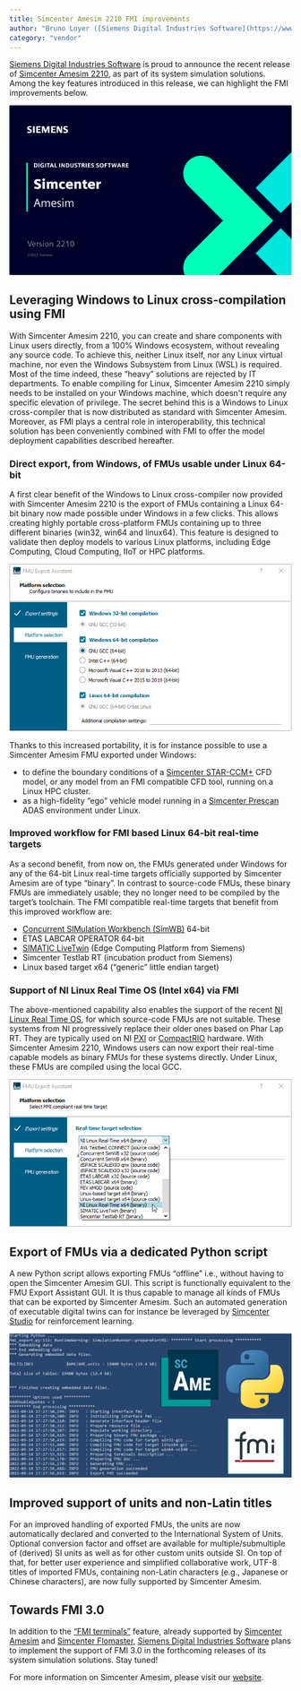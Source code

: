 ```yaml
---
title: Simcenter Amesim 2210 FMI improvements
author: "Bruno Loyer ([Siemens Digital Industries Software](https://www.sw.siemens.com/ ))"
category: "vendor"
---
```


[Siemens Digital Industries Software](https://www.sw.siemens.com/ ) is proud to announce the recent release of [Simcenter Amesim 2210](https://blogs.sw.siemens.com/simcenter/whats-new-in-simcenter-system-simulation-2210/ ), as part of its system simulation solutions. Among the key features introduced in this release, we can highlight the FMI improvements below.

![](amesim_banner_2210.png)

## Leveraging Windows to Linux cross-compilation using FMI
With Simcenter Amesim 2210, you can create and share components with Linux users directly, from a 100% Windows ecosystem, without revealing any source code. To achieve this, neither Linux itself, nor any Linux virtual machine, nor even the Windows Subsystem from Linux (WSL) is required. Most of the time indeed, these “heavy” solutions are rejected by IT departments. To enable compiling for Linux, Simcenter Amesim 2210 simply needs to be installed on your Windows machine, which doesn't require any specific elevation of privilege. The secret behind this is a Windows to Linux cross-compiler that is now distributed as standard with Simcenter Amesim. Moreover, as FMI plays a central role in interoperability, this technical solution has been conveniently combined with FMI to offer the model deployment capabilities described hereafter.

### Direct export, from Windows, of FMUs usable under Linux 64-bit
A first clear benefit of the Windows to Linux cross-compiler now provided with Simcenter Amesim 2210 is the export of FMUs containing a Linux 64-bit binary now made possible under Windows in a few clicks. This allows creating highly portable cross-platform FMUs containing up to three different binaries (win32, win64 and linux64). This feature is designed to validate then deploy models to various Linux platforms, including Edge Computing, Cloud Computing, IIoT or HPC platforms.

![](amesim_multiplatform_fmu.png)

Thanks to this increased portability, it is for instance possible to use a Simcenter Amesim FMU exported under Windows:
* to define the boundary conditions of a [Simcenter STAR-CCM+](https://www.plm.automation.siemens.com/global/en/products/simcenter/STAR-CCM.html ) CFD model, or any model from an FMI compatible CFD tool, running on a Linux HPC cluster.
* as a high-fidelity “ego” vehicle model running in a [Simcenter Prescan](https://www.plm.automation.siemens.com/global/en/products/simcenter/prescan.html ) ADAS environment under Linux.

### Improved workflow for FMI based Linux 64-bit real-time targets
As a second benefit, from now on, the FMUs generated under Windows for any of the 64-bit Linux real-time targets officially supported by Simcenter Amesim are of type “binary”. In contrast to source-code FMUs, these binary FMUs are immediately usable; they no longer need to be compiled by the target’s toolchain. The FMI compatible real-time targets that benefit from this improved workflow are:
* [Concurrent SIMulation Workbench (SimWB)](https://concurrent-rt.com/products/software/simulation-workbench/ ) 64-bit
* ETAS LABCAR OPERATOR 64-bit
* [SIMATIC LiveTwin](https://www.youtube.com/watch?v=U7ay9eppRPw ) (Edge Computing Platform from Siemens)
* Simcenter Testlab RT (incubation product from Siemens) 
* Linux based target x64 (“generic” little endian target)

### Support of NI Linux Real Time OS (Intel x64) via FMI
The above-mentioned capability also enables the support of the recent [NI Linux Real Time OS](https://www.ni.com/en-us/shop/linux/introduction-to-ni-linux-real-time.html ), for which source-code FMUs are not suitable. These systems from NI progressively replace their older ones based on Phar Lap RT. They are typically used on NI [PXI](https://www.ni.com/en-us/shop/pxi.html ) or [CompactRIO](https://www.ni.com/en-us/shop/compactrio.html ) hardware. With Simcenter Amesim 2210, Windows users can now export their real-time capable models as binary FMUs for these systems directly. Under Linux, these FMUs are compiled using the local GCC.  

![](amesim_rt_fmu.png)

## Export of FMUs via a dedicated Python script
A new Python script allows exporting FMUs “offline” i.e., without having to open the Simcenter Amesim GUI. This script is functionally equivalent to the FMU Export Assistant GUI. It is thus capable to manage all kinds of FMUs that can be exported by Simcenter Amesim. Such an automated generation of executable digital twins can for instance be leveraged by [Simcenter Studio](https://www.plm.automation.siemens.com/global/en/products/simcenter/studio.html ) for reinforcement learning.    

![](amesim_FMU_scripting.png)

## Improved support of units and non-Latin titles
For an improved handling of exported FMUs, the units are now automatically declared and converted to the International System of Units. Optional conversion factor and offset are available for multiple/submultiple of (derived) SI units as well as for other custom units outside SI. On top of that, for better user experience and simplified collaborative work, UTF-8 titles of imported FMUs, containing non-Latin characters (e.g., Japanese or Chinese characters), are now fully supported by Simcenter Amesim.

## Towards FMI 3.0
In addition to the [“FMI terminals”](https://newsletter.modelica.org/2021-03/index#fmi-physical-terminals-between-simcenter-amesim-and-simcenter-flomaster ) feature, already supported by [Simcenter Amesim](https://www.plm.automation.siemens.com/global/fr/products/simcenter/simcenter-amesim.html ) and [Simcenter Flomaster](https://www.plm.automation.siemens.com/global/en/products/simcenter/flomaster.html ), [Siemens Digital Industries Software](https://www.sw.siemens.com/ ) plans to implement the support of FMI 3.0 in the forthcoming releases of its system simulation solutions. Stay tuned!

For more information on Simcenter Amesim, please visit our [website](https://www.plm.automation.siemens.com/global/en/products/simcenter/simcenter-amesim.html ).
